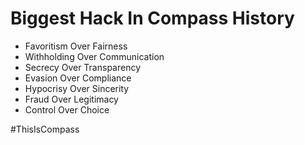 # Biggest Hack In Compass History
- Favoritism Over Fairness
- Withholding Over Communication
- Secrecy Over Transparency
- Evasion Over Compliance
- Hypocrisy Over Sincerity
- Fraud Over Legitimacy
- Control Over Choice

#ThisIsCompass